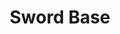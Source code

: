 ---
title: "Sword Base"
# please populate this field with link to the local image you downloaded 
# they'll be located at "photos/locations/<image-name>.jpg"
photo: "https://vignette.wikia.nocookie.net/halo/images/b/ba/HaloReach_-_Sword_Base.jpg/revision/latest?cb=20100912165221"
type_of_development: "urban"
population: 6-12
average_age: 14-29
year_created: 2010
ID: 2
---